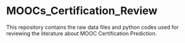 # MOOCs_Certification_Review
This repository contains the raw data files and python codes used for reviewing the literature about MOOC Certification Prediction.
